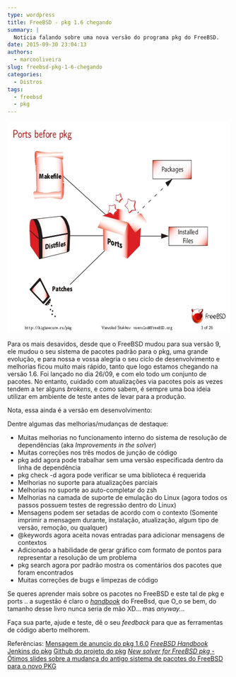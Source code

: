 ```yaml
---
type: wordpress
title: FreeBSD - pkg 1.6 chegando
summary: |
  Notícia falando sobre uma nova versão do programa pkg do FreeBSD.
date: 2015-09-30 23:04:13
authors:
  - marcooliveira
slug: freebsd-pkg-1-6-chegando
categories:
  - Distros
tags:
  - freebsd
  - pkg
---
```


<a href="/images/wp-content/uploads/2015/09/pkg.jpg"><img class="aligncenter size-full wp-image-3427" src="/images/wp-content/uploads/2015/09/pkg.jpg" alt="pkg" width="638" height="479" /></a>

Para os mais desavidos, desde que o FreeBSD mudou para sua versão 9, ele mudou o seu sistema de pacotes padrão para o pkg, uma grande evolução, e para nossa e vossa alegria o seu ciclo de desenvolvimento e melhorias ficou muito mais rápido, tanto que logo estamos chegando na versão 1.6. Foi lançado no dia 26/09, e com elo todo um conjunto de pacotes.
No entanto, cuidado com atualizações via pacotes pois as vezes tendem a ter alguns <em>brokens</em>, e como sabem, é sempre uma boa ideia utilizar em ambiente de teste antes de levar para a produção.

<!--more-->

Nota, essa ainda é a versão em desenvolvimento:

Dentre algumas das melhorias/mudanças de destaque:
- Muitas melhorias no funcionamento interno do sistema de resolução de dependências (aka <em>Improvements in the solver</em>)
- Muitas correções nos três modos de junção de código
- pkg add agora pode trabalhar sem uma versão especificada dentro da linha de dependência
- pkg check -d agora pode verificar se uma biblioteca é requerida
- Melhorias no suporte para atualizações parciais
- Melhorias no suporte ao auto-completar do zsh
- Melhorias na camada de suporte de emulação do Linux (agora todos os passos possuem testes de regressão dentro do Linux)
- Mensagens podem ser setadas de acordo com o contexto (Somente imprimir a mensagem durante, instalação, atualização, algum tipo de versão, remoção, ou qualquer)
- @keywords agora aceita novas entradas para adicionar mensagens de contextos
- Adicionado a habilidade de gerar gráfico com formato de pontos para representar a resolução de um problema
- pkg search agora por padrão mostra os comentários dos pacotes que foram encontrados
- Muitas correções de bugs e limpezas de código

Se queres aprender mais sobre os pacotes no FreeBSD e este tal de pkg e ports .. a sugestão é claro o <a href="https://www.freebsd.org/doc/handbook/ports.html" target="_blank"><em>handbook</em></a> do FreeBsd, que O_o se bem, do tamanho desse livro nunca seria de mão XD... mas <em>anyway.</em>..

Faça sua parte, ajude e teste, dê o seu <em>feedback</em> para que as ferramentas de código aberto melhorem.

Referências:
<a href="https://lists.freebsd.org/pipermail/freebsd-stable/2015-September/083392.html" target="_blank">Mensagem de anuncio do pkg 1.6.0</a>
<em><a href="https://www.freebsd.org/doc/handbook/pkgng-intro.html" target="_blank">FreeBSD Handbook</a></em>
<a href="http://jenkins.mouf.net/job/pkg/" target="_blank">Jenkins do pkg</a>
<a href="https://github.com/freebsd/pkg" target="_blank">Github do projeto do pkg</a>
<a href="http://pt.slideshare.net/VsevolodStakhov/new-solver-for-freebsd-pkg" target="_blank"><em>New solver for FreeBSD pkg</em> - Ótimos slides sobre a mudança do antigo sistema de pacotes do FreeBSD para o novo PKG</a>
